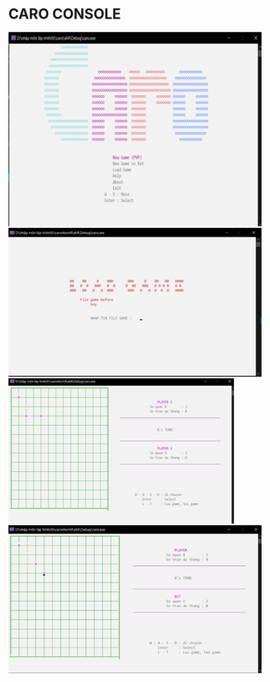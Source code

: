 # CARO CONSOLE
![Menu](https://github.com/jinergenkai/caro-console/blob/main/picture/menu.png)
![Load Save Game](https://github.com/jinergenkai/caro-console/blob/main/picture/loadsavegame.png)
![Play with friend](https://github.com/jinergenkai/caro-console/blob/main/picture/pvp.png)
![Play with bot](https://github.com/jinergenkai/caro-console/blob/main/picture/bot.png)
